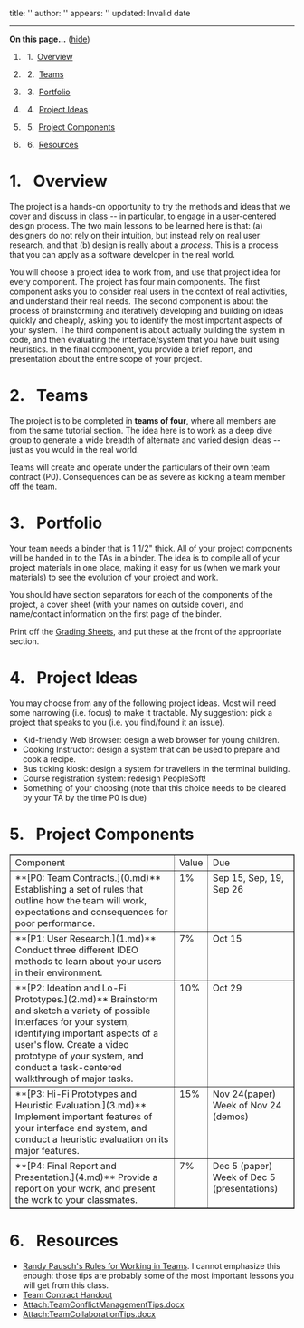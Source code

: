 title: ''
author: ''
appears: ''
updated: Invalid date

---

<div class="toc">

<a name="toc" id="toc"></a>**On this page...** ([hide](javascript:toggle('tocid');))

1.    1.  [Overview](#toc1)

2.    2.  [Teams](#toc2)

3.    3.  [Portfolio](#toc3)

4.    4.  [Project Ideas](#toc4)

5.    5.  [Project Components](#toc5)

6.    6.  [Resources](#toc6)</div>

# <a name="toc1" id="toc1"></a>1.  Overview

The project is a hands-on opportunity to try the methods and ideas that we cover and discuss in class -- in particular, to engage in a user-centered design process. The two main lessons to be learned here is that: (a) designers do not rely on their intuition, but instead rely on real user research, and that (b) design is really about a _process._ This is a process that you can apply as a software developer in the real world.

You will choose a project idea to work from, and use that project idea for every component. The project has four main components. The first component asks you to consider real users in the context of real activities, and understand their real needs. The second component is about the process of brainstorming and iteratively developing and building on ideas quickly and cheaply, asking you to identify the most important aspects of your system. The third component is about actually building the system in code, and then evaluating the interface/system that you have built using heuristics. In the final component, you provide a brief report, and presentation about the entire scope of your project.

# <a name="toc2" id="toc2"></a>2.  Teams

The project is to be completed in **teams of four**, where all members are from the same tutorial section. The idea here is to work as a deep dive group to generate a wide breadth of alternate and varied design ideas -- just as you would in the real world.

Teams will create and operate under the particulars of their own team contract (P0). Consequences can be as severe as kicking a team member off the team.

# <a name="toc3" id="toc3"></a>3.  Portfolio

Your team needs a binder that is 1 1/2" thick. All of your project components will be handed in to the TAs in a binder. The idea is to compile all of your project materials in one place, making it easy for us (when we mark your materials) to see the evolution of your project and work.

You should have section separators for each of the components of the project, a cover sheet (with your names on outside cover), and name/contact information on the first page of the binder.

Print off the [Grading Sheets](GradingSheets.md), and put these at the front of the appropriate section.

# <a name="toc4" id="toc4"></a>4.  Project Ideas

You may choose from any of the following project ideas. Most will need some narrowing (i.e. focus) to make it tractable. My suggestion: pick a project that speaks to you (i.e. you find/found it an issue).

* Kid-friendly Web Browser: design a web browser for young children.
* Cooking Instructor: design a system that can be used to prepare and cook a recipe.
* Bus ticking kiosk: design a system for travellers in the terminal building.
* Course registration system: redesign PeopleSoft!
* Something of your choosing (note that this choice needs to be cleared by your TA by the time P0 is due)

# <a name="toc5" id="toc5"></a>5.  Project Components

<table border="1"><tr><td align="left" valign="top">Component
</td><td valign="top">Value
</td><td valign="top">Due
</td></tr><tr><td valign="top">**[P0: Team Contracts.](0.md)**
Establishing a set of rules that outline how the team will work, expectations and consequences for poor performance.
</td><td valign="top">1%
</td><td valign="top">Sep 15, Sep, 19, Sep 26
</td></tr><tr><td valign="top">**[P1: User Research.](1.md)**
Conduct three different IDEO methods to learn about your users in their environment.
</td><td valign="top">7%
</td><td valign="top">Oct 15
</td></tr><tr><td valign="top">**[P2: Ideation and Lo-Fi Prototypes.](2.md)**
Brainstorm and sketch a variety of possible interfaces for your system, identifying important aspects of a user's flow. Create a video prototype of your system, and conduct a task-centered walkthrough of major tasks.
</td><td valign="top">10%
</td><td valign="top">Oct 29
</td></tr><tr><td valign="top">**[P3: Hi-Fi Prototypes and Heuristic Evaluation.](3.md)**
Implement important features of your interface and system, and conduct a heuristic evaluation on its major features.
</td><td valign="top">15%
</td><td valign="top">Nov 24(paper)
Week of Nov 24 (demos)
</td></tr><tr><td valign="top">**[P4: Final Report and Presentation.](4.md)**
Provide a report on your work, and present the work to your classmates.
</td><td valign="top">7%
</td><td valign="top">Dec 5 (paper)
Week of Dec 5 (presentations)
</td></tr></table>

# <a name="toc6" id="toc6"></a>6.  Resources

* [Randy Pausch's Rules for Working in Teams](WorkingInTeams.md). I cannot emphasize this enough: those tips are probably some of the most important lessons you will get from this class.
* [Team Contract Handout](Teaching/TeamContract-Handout.docx)
* [Attach:TeamConflictManagementTips.docx](Teaching/TeamConflictManagementTips.docx)
* [Attach:TeamCollaborationTips.docx](Teaching/TeamCollaborationTips.docx)
